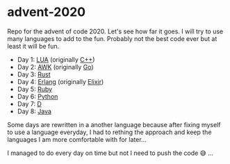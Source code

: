 # advent-2020

Repo for the advent of code 2020. Let's see how far it goes. I will try to use many languages to add to the fun. Probably not the best code ever but at least it will be fun.

* Day 1: [LUA](https://www.lua.org/) (originally [C++](https://isocpp.org/))
* Day 2: [AWK](http://www.awklang.org/) (originally [Go](https://golang.org/))
* Day 3: [Rust](https://www.rust-lang.org/)
* Day 4: [Erlang](https://www.erlang.org/) (originally [Elixir](https://elixir-lang.org/))
* Day 5: [Ruby](https://www.ruby-lang.org/en/)
* Day 6: [Python](https://www.python.org/)
* Day 7: [D](https://dlang.org/)
* Day 8: [Java](https://www.java.com/en/)

Some days are rewritten in a another language because after fixing myself to use a language everyday, I had to rething the approach and keep the languages I am more comfortable with for later...

I managed to do every day on time but not I need to push the code 😅 ...
